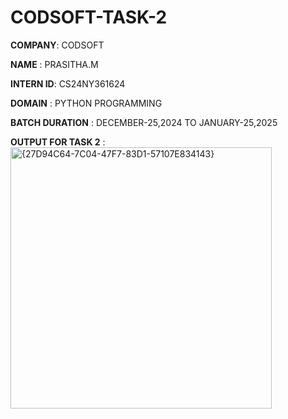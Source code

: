 # CODSOFT-TASK-2

**COMPANY**: CODSOFT

**NAME** : PRASITHA.M

**INTERN ID**: CS24NY361624

**DOMAIN** : PYTHON PROGRAMMING

**BATCH DURATION** : DECEMBER-25,2024 TO JANUARY-25,2025

**OUTPUT FOR TASK 2** :
<img width="418" alt="{27D94C64-7C04-47F7-83D1-57107E834143}" src="https://github.com/user-attachments/assets/b3afe53e-3544-4d6f-88b3-ce36b88fe64e" />
